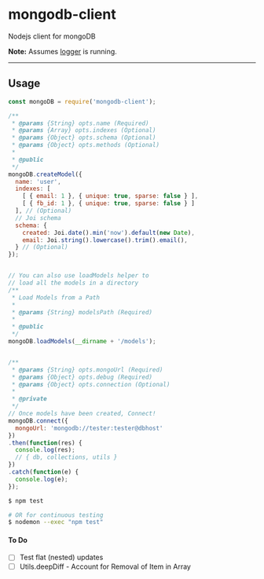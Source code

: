 # mongodb-client
Nodejs client for mongoDB

__Note:__ Assumes [logger](https://github.com/launchunit/logger) is running.

----

## Usage

```js
const mongoDB = require('mongodb-client');

/**
 * @params {String} opts.name (Required)
 * @params {Array} opts.indexes (Optional)
 * @params {Object} opts.schema (Optional)
 * @params {Object} opts.methods (Optional)
 *
 * @public
 */
mongoDB.createModel({
  name: 'user',
  indexes: [
    [ { email: 1 }, { unique: true, sparse: false } ],
    [ { fb_id: 1 }, { unique: true, sparse: false } ]
  ], // (Optional)
  // Joi schema
  schema: {
    created: Joi.date().min('now').default(new Date),
    email: Joi.string().lowercase().trim().email(),
  } // (Optional)
});


// You can also use loadModels helper to
// load all the models in a directory
/**
 * Load Models from a Path
 *
 * @params {String} modelsPath (Required)
 *
 * @public
 */
mongoDB.loadModels(__dirname + '/models');


/**
 * @params {String} opts.mongoUrl (Required)
 * @params {Object} opts.debug (Required)
 * @params {Object} opts.connection (Optional)
 *
 * @private
 */
// Once models have been created, Connect!
mongoDB.connect({
  mongoUrl: 'mongodb://tester:tester@dbhost'
})
.then(function(res) {
  console.log(res);
  // { db, collections, utils }
})
.catch(function(e) {
  console.log(e);
});
```



```bash
$ npm test

# OR for continuous testing
$ nodemon --exec "npm test"
```

#### To Do
- [ ] Test flat (nested) updates
- [ ] Utils.deepDiff - Account for Removal of Item in Array
